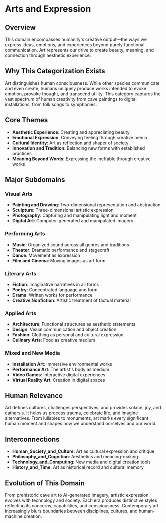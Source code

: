 # Arts and Expression

## Overview
This domain encompasses humanity's creative output—the ways we express ideas, emotions, and experiences beyond purely functional communication. Art represents our drive to create beauty, meaning, and connection through aesthetic experience.

## Why This Categorization Exists
Art distinguishes human consciousness. While other species communicate and even create, humans uniquely produce works intended to evoke emotion, provoke thought, and transcend utility. This category captures the vast spectrum of human creativity from cave paintings to digital installations, from folk songs to symphonies.

## Core Themes
- **Aesthetic Experience**: Creating and appreciating beauty
- **Emotional Expression**: Conveying feeling through creative media
- **Cultural Identity**: Art as reflection and shaper of society
- **Innovation and Tradition**: Balancing new forms with established practices
- **Meaning Beyond Words**: Expressing the ineffable through creative works

## Major Subdomains

### Visual Arts
- **Painting and Drawing**: Two-dimensional representation and abstraction
- **Sculpture**: Three-dimensional artistic expression
- **Photography**: Capturing and manipulating light and moment
- **Digital Art**: Computer-generated and manipulated imagery

### Performing Arts
- **Music**: Organized sound across all genres and traditions
- **Theater**: Dramatic performance and stagecraft
- **Dance**: Movement as expression
- **Film and Cinema**: Moving images as art form

### Literary Arts
- **Fiction**: Imaginative narratives in all forms
- **Poetry**: Concentrated language and form
- **Drama**: Written works for performance
- **Creative Nonfiction**: Artistic treatment of factual material

### Applied Arts
- **Architecture**: Functional structures as aesthetic statements
- **Design**: Visual communication and object creation
- **Fashion**: Clothing as personal and cultural expression
- **Culinary Arts**: Food as creative medium

### Mixed and New Media
- **Installation Art**: Immersive environmental works
- **Performance Art**: The artist's body as medium
- **Video Games**: Interactive digital experiences
- **Virtual Reality Art**: Creation in digital spaces

## Human Relevance
Art defines cultures, challenges perspectives, and provides solace, joy, and catharsis. It helps us process trauma, celebrate life, and imagine alternatives. From lullabies to monuments, art marks every significant human moment and shapes how we understand ourselves and our world.

## Interconnections
- **Human_Society_and_Culture**: Art as cultural expression and critique
- **Philosophy_and_Cognition**: Aesthetics and meaning-making
- **Technology_and_Computing**: New media and digital creation tools
- **History_and_Time**: Art as historical record and cultural memory

## Evolution of This Domain
From prehistoric cave art to AI-generated imagery, artistic expression evolves with technology and society. Each era produces distinctive styles reflecting its concerns, capabilities, and consciousness. Contemporary art increasingly blurs boundaries between disciplines, cultures, and human-machine creation.

